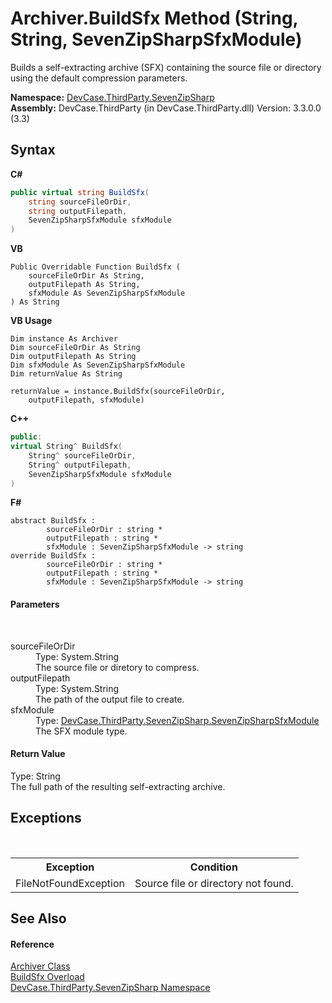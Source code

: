 # Archiver.BuildSfx Method (String, String, SevenZipSharpSfxModule)
 

Builds a self-extracting archive (SFX) containing the source file or directory using the default compression parameters.

**Namespace:**&nbsp;<a href="N_DevCase_ThirdParty_SevenZipSharp">DevCase.ThirdParty.SevenZipSharp</a><br />**Assembly:**&nbsp;DevCase.ThirdParty (in DevCase.ThirdParty.dll) Version: 3.3.0.0 (3.3)

## Syntax

**C#**<br />
``` C#
public virtual string BuildSfx(
	string sourceFileOrDir,
	string outputFilepath,
	SevenZipSharpSfxModule sfxModule
)
```

**VB**<br />
``` VB
Public Overridable Function BuildSfx ( 
	sourceFileOrDir As String,
	outputFilepath As String,
	sfxModule As SevenZipSharpSfxModule
) As String
```

**VB Usage**<br />
``` VB Usage
Dim instance As Archiver
Dim sourceFileOrDir As String
Dim outputFilepath As String
Dim sfxModule As SevenZipSharpSfxModule
Dim returnValue As String

returnValue = instance.BuildSfx(sourceFileOrDir, 
	outputFilepath, sfxModule)
```

**C++**<br />
``` C++
public:
virtual String^ BuildSfx(
	String^ sourceFileOrDir, 
	String^ outputFilepath, 
	SevenZipSharpSfxModule sfxModule
)
```

**F#**<br />
``` F#
abstract BuildSfx : 
        sourceFileOrDir : string * 
        outputFilepath : string * 
        sfxModule : SevenZipSharpSfxModule -> string 
override BuildSfx : 
        sourceFileOrDir : string * 
        outputFilepath : string * 
        sfxModule : SevenZipSharpSfxModule -> string 
```


#### Parameters
&nbsp;<dl><dt>sourceFileOrDir</dt><dd>Type: System.String<br />The source file or diretory to compress.</dd><dt>outputFilepath</dt><dd>Type: System.String<br />The path of the output file to create.</dd><dt>sfxModule</dt><dd>Type: <a href="T_DevCase_ThirdParty_SevenZipSharp_SevenZipSharpSfxModule">DevCase.ThirdParty.SevenZipSharp.SevenZipSharpSfxModule</a><br />The SFX module type.</dd></dl>

#### Return Value
Type: String<br />The full path of the resulting self-extracting archive.

## Exceptions
&nbsp;<table><tr><th>Exception</th><th>Condition</th></tr><tr><td>FileNotFoundException</td><td>Source file or directory not found.</td></tr></table>

## See Also


#### Reference
<a href="T_DevCase_ThirdParty_SevenZipSharp_Archiver">Archiver Class</a><br /><a href="Overload_DevCase_ThirdParty_SevenZipSharp_Archiver_BuildSfx">BuildSfx Overload</a><br /><a href="N_DevCase_ThirdParty_SevenZipSharp">DevCase.ThirdParty.SevenZipSharp Namespace</a><br />